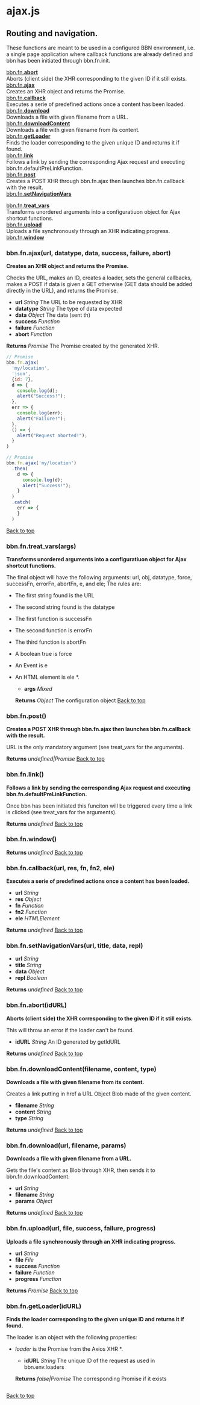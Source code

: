 # ajax.js

## Routing and navigation.

These functions are meant to be used in a configured BBN environment,
i.e. a single page application where callback functions are already defined
and bbn has been initiated through bbn.fn.init.


<a name="bbn_top"></a>[bbn.fn.__abort__](#abort)  
Aborts (client side) the XHR corresponding to the given ID if it still exists.  
[bbn.fn.__ajax__](#ajax)  
Creates an XHR object and returns the Promise.  
[bbn.fn.__callback__](#callback)  
Executes a serie of predefined actions once a content has been loaded.  
[bbn.fn.__download__](#download)  
Downloads a file with given filename from a URL.  
[bbn.fn.__downloadContent__](#downloadContent)  
Downloads a file with given filename from its content.  
[bbn.fn.__getLoader__](#getLoader)  
Finds the loader corresponding to the given unique ID and returns it if found.  
[bbn.fn.__link__](#link)  
Follows a link by sending the corresponding Ajax request and executing bbn.fn.defaultPreLinkFunction.  
[bbn.fn.__post__](#post)  
Creates a POST XHR through bbn.fn.ajax then launches bbn.fn.callback with the result.  
[bbn.fn.__setNavigationVars__](#setNavigationVars)  
  
[bbn.fn.__treat_vars__](#treat_vars)  
Transforms unordered arguments into a configuratiuon object for Ajax shortcut functions.  
[bbn.fn.__upload__](#upload)  
Uploads a file synchronously through an XHR indicating progress.  
[bbn.fn.__window__](#window)  
  


### <a name="ajax"></a>bbn.fn.ajax(url, datatype, data, success, failure, abort)

  __Creates an XHR object and returns the Promise.__

  Checks the URL, makes an ID, creates a loader, sets the general callbacks,
makes a POST if data is given a GET otherwise (GET data should be added
directly in the URL), and returns the Promise.

  * __url__ _String_ The URL to be requested by XHR
  * __datatype__ _String_ The type of data expected
  * __data__ _Object_ The data (sent th)
  * __success__ _Function_ 
  * __failure__ _Function_ 
  * __abort__ _Function_ 

  __Returns__ _Promise_ The Promise created by the generated XHR.


```javascript
// Promise
bbn.fn.ajax(
  'my/location',
  'json',
  {id: 7},
  d => {
    console.log(d);
    alert("Success!");
  },
  err => {
    console.log(err);
    alert("Failure!");
  },
  () => {
    alert("Request aborted!");
  }
)
```


```javascript
// Promise
bbn.fn.ajax('my/location')
  .then(
    d => {
      console.log(d);
      alert("Success!");
    }
  )
  .catch(
    err => {
    }
  )
```
[Back to top](#bbn_top)  

### <a name="treat_vars"></a>bbn.fn.treat_vars(args)

  __Transforms unordered arguments into a configuratiuon object for Ajax shortcut functions.__

  The final object will have the following arguments: url, obj, datatype, force, successFn,
errorFn, abortFn, e, and ele; The rules are:
* The first string found is the URL
* The second string found is the datatype
* The first function is successFn
* The second function is errorFn
* The third function is abortFn
* A boolean true is force
* An Event is e
* An HTML element is ele
*.

  * __args__ _Mixed_ 

  __Returns__ _Object_ The configuration object
[Back to top](#bbn_top)  

### <a name="post"></a>bbn.fn.post()

  __Creates a POST XHR through bbn.fn.ajax then launches bbn.fn.callback with the result.__

  URL is the only mandatory argument (see treat_vars for the arguments).


  __Returns__ _undefined|Promise_ 
[Back to top](#bbn_top)  

### <a name="link"></a>bbn.fn.link()

  __Follows a link by sending the corresponding Ajax request and executing bbn.fn.defaultPreLinkFunction.__

  Once bbn has been initiated this funciton will be triggered every time a link is clicked 
(see treat_vars for the arguments).


  __Returns__ _undefined_ 
[Back to top](#bbn_top)  

### <a name="window"></a>bbn.fn.window()


  __Returns__ _undefined_ 
[Back to top](#bbn_top)  

### <a name="callback"></a>bbn.fn.callback(url, res, fn, fn2, ele)

  __Executes a serie of predefined actions once a content has been loaded.__

  * __url__ _String_ 
  * __res__ _Object_ 
  * __fn__ _Function_ 
  * __fn2__ _Function_ 
  * __ele__ _HTMLElement_ 

  __Returns__ _undefined_ 
[Back to top](#bbn_top)  

### <a name="setNavigationVars"></a>bbn.fn.setNavigationVars(url, title, data, repl)

  * __url__ _String_ 
  * __title__ _String_ 
  * __data__ _Object_ 
  * __repl__ _Boolean_ 

  __Returns__ _undefined_ 
[Back to top](#bbn_top)  

### <a name="abort"></a>bbn.fn.abort(idURL)

  __Aborts (client side) the XHR corresponding to the given ID if it still exists.__

  This will throw an error if the loader can't be found.

  * __idURL__ _String_ An ID generated by getIdURL

  __Returns__ _undefined_ 
[Back to top](#bbn_top)  

### <a name="downloadContent"></a>bbn.fn.downloadContent(filename, content, type)

  __Downloads a file with given filename from its content.__

  Creates a link putting in href a URL Object Blob made of the given content.

  * __filename__ _String_ 
  * __content__ _String_ 
  * __type__ _String_ 

  __Returns__ _undefined_ 
[Back to top](#bbn_top)  

### <a name="download"></a>bbn.fn.download(url, filename, params)

  __Downloads a file with given filename from a URL.__

  Gets the file's content as Blob through XHR, then sends it to bbn.fn.downloadContent.

  * __url__ _String_ 
  * __filename__ _String_ 
  * __params__ _Object_ 

  __Returns__ _undefined_ 
[Back to top](#bbn_top)  

### <a name="upload"></a>bbn.fn.upload(url, file, success, failure, progress)

  __Uploads a file synchronously through an XHR indicating progress.__

  * __url__ _String_ 
  * __file__ _File_ 
  * __success__ _Function_ 
  * __failure__ _Function_ 
  * __progress__ _Function_ 

  __Returns__ _Promise_ 
[Back to top](#bbn_top)  

### <a name="getLoader"></a>bbn.fn.getLoader(idURL)

  __Finds the loader corresponding to the given unique ID and returns it if found.__

  The loader is an object with the following properties:
* _loader_ is the Promise from the Axios XHR
*.

  * __idURL__ _String_ The unique ID of the request as used in bbn.env.loaders

  __Returns__ _false|Promise_ The corresponding Promise if it exists


```javascript

```
[Back to top](#bbn_top)  